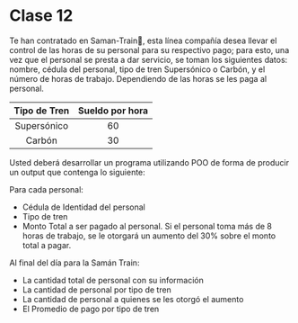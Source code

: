 # Clase 12

Te han contratado en Saman-Train🚉, esta línea compañía desea llevar el control de las horas de su personal para su respectivo pago; para esto, una vez que el personal se presta a dar servicio, se toman los siguientes datos: nombre, cédula del personal, tipo de tren Supersónico o Carbón, y el número de horas de trabajo. Dependiendo de las horas se les paga al personal.

| Tipo de Tren | Sueldo por hora |
| :----------: | :-------------: |
| Supersónico  |       60        |
|    Carbón    |       30        |

Usted deberá desarrollar un programa utilizando POO de forma de producir un output que contenga lo siguiente:

Para cada personal:

- Cédula de Identidad del personal
- Tipo de tren
- Monto Total a ser pagado al personal. Si el personal toma más de 8 horas de trabajo, se le otorgará un aumento del 30% sobre el monto total a pagar.

Al final del día para la Samán Train:

- La cantidad total de personal con su información
- La cantidad de personal por tipo de tren
- La cantidad de personal a quienes se les otorgó el aumento
- El Promedio de pago por tipo de tren
